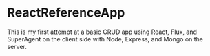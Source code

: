 # ReactReferenceApp

This is my first attempt at a basic CRUD app using React, Flux, and SuperAgent on the client side 
with Node, Express, and Mongo on the server.
